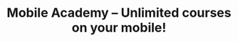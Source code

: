 ---
description: 世界正规精品网络课程汇聚。大部分需要付费参加。
layout: post
results:
- primaryGenreName: Education
  version: '1.0.6'
  trackViewUrl: https://itunes.apple.com/cn/app/mobile-academy-unlimited-courses/id896974885?mt=8&uo=4
  artworkUrl100: http://a1949.phobos.apple.com/us/r30/Purple3/v4/54/45/d0/5445d068-7c9f-a121-203f-8b9d94addecc/mzl.oyhccama.png
  artworkUrl60: http://a842.phobos.apple.com/us/r30/Purple5/v4/42/1e/23/421e2387-e03a-22c4-aacc-2026070f9731/AppIcon57x57.png
  minimumOsVersion: '7.0'
  sellerName: MOQAA FZ-LLC
  supportedDevices:
  - iPhone5s
  - iPhone4S
  - iPadThirdGen
  - iPodTouchFifthGen
  - iPhone5
  - iPhone5c
  - iPadThirdGen4G
  - iPadMini
  - iPadMini4G
  - iPhone4
  - iPadFourthGen4G
  - iPad23G
  - iPadFourthGen
  - iPad2Wifi
  genres:
  - 教育
  - 娱乐
  trackName: Mobile Academy – Unlimited courses on your mobile!
  description: "Mobile Academy offers unlimited access to a full collection
    of mobile optimized courses. \n\nWith Mobile Academy you get: \n\n+ Unlimited
    access to a full collection of courses. \n\n+ Mobile optimized learning
    methodology. \n\n+ A wide variety of course categories ranging from career,
    business and famous book summaries to languages, culture and self-development.
    \n\n\n++ Unlimited access to courses ++\n\n+ The Mobile Academy App is
    free to try. Browse through the entire course catalogue to experience
    the wide variety of courses available. \n\n+ You can even try out and
    study one chapter of each course for free to experience the wide variety
    and quality of the courses. \n\n+ When you choose to subscribe, there
    is no need to pay for each course separately. You will get unlimited access
    to all courses in Mobile Academy. \n\n\n++ Mobile optimized learning ++\n\n+
    Research has shown that Question and Answer based learning and Flashcards
    help students master subjects more efficiently. \n\n+ Mobile Academy combines
    these proven learning methods into the most fun and effective mobile learning
    experience. \n\n\n++ Wide variety of courses ++\n\n+ Choose from dozens
    of inspiring course titles within categories ranging from career, strategy
    and business to languages, culture and self-development. There are also
    a large number of courses based on non-fiction best-sellers, making it
    possible to study the key take-aways of these books on your mobile. \n\n+
    Mobile Academy courses are created by highly experienced domain experts
    and course writers. \n\n+ New and exciting courses are being added to
    Mobile Academy on an ongoing basis and are made available to all users.
    \n\n***Love our app? Please help us out and take a moment to review us
    on the App Store!***"
  price: 0
  trackId: 896974885
  releaseDate: '2014-08-28T14:19:10Z'
  screenshotUrls:
  - http://a4.mzstatic.com/us/r30/Purple3/v4/29/93/5e/29935ea3-8b95-6344-5edf-a4a40e02db5e/screen1136x1136.jpeg
  - http://a4.mzstatic.com/us/r30/Purple3/v4/84/a0/57/84a0570d-21ca-9726-3f1a-0f67e50c959d/screen1136x1136.jpeg
  - http://a4.mzstatic.com/us/r30/Purple5/v4/df/52/98/df52986f-a380-e7d3-1d23-c389623d6a13/screen1136x1136.jpeg
  - http://a5.mzstatic.com/us/r30/Purple3/v4/fb/8e/3d/fb8e3dd8-c8dc-5783-6a97-01c46d07c4c9/screen1136x1136.jpeg
  - http://a1.mzstatic.com/us/r30/Purple5/v4/c5/11/aa/c511aa0f-c659-abfc-2648-a8cbbcb6a33f/screen1136x1136.jpeg
  artistViewUrl: https://itunes.apple.com/cn/artist/moqaa/id687615738?uo=4
  primaryGenreId: 6017
  kind: software
  fileSizeBytes: '9631252'
  bundleId: com.moqaa.mobileacademy-flash
  releaseNotes: Performance improvements
  trackContentRating: 4+
  artistName: Moqaa
  trackCensoredName: Mobile Academy – Unlimited courses on your mobile!
  isGameCenterEnabled: false
  contentAdvisoryRating: 4+
  languageCodesISO2A:
  - EN
  features: &a []
  wrapperType: software
  artworkUrl512: http://a1949.phobos.apple.com/us/r30/Purple3/v4/54/45/d0/5445d068-7c9f-a121-203f-8b9d94addecc/mzl.oyhccama.png
  formattedPrice: 免费
  artistId: 687615738
  genreIds:
  - '6017'
  - '6016'
  currency: CNY
  ipadScreenshotUrls: *a
category: 教育
tags: tag1
resultCount: 1
title: Mobile Academy – Unlimited courses on your mobile!

---